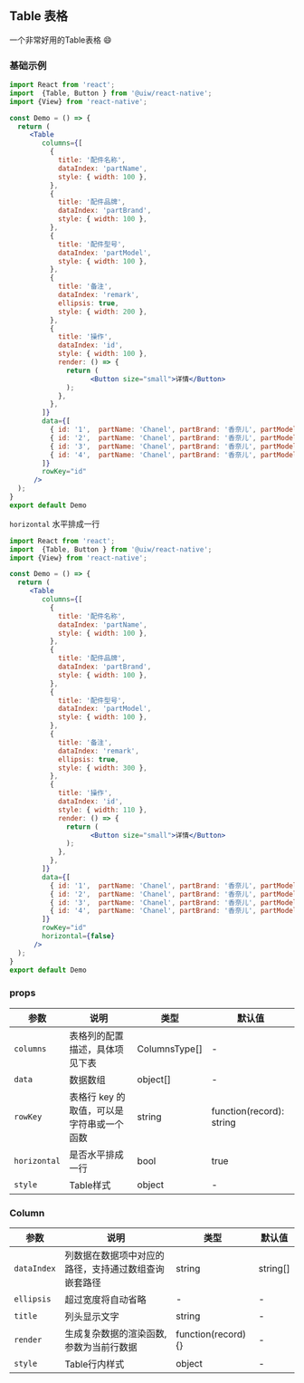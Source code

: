 Table 表格
---
一个非常好用的Table表格 😄
### 基础示例

```jsx  mdx:preview
import React from 'react';
import  {Table, Button } from '@uiw/react-native';
import {View} from 'react-native';

const Demo = () => {
  return (
     <Table
        columns={[
          {
            title: '配件名称',
            dataIndex: 'partName',
            style: { width: 100 },
          },
          {
            title: '配件品牌',
            dataIndex: 'partBrand',
            style: { width: 100 },
          },
          {
            title: '配件型号',
            dataIndex: 'partModel',
            style: { width: 100 },
          },
          {
            title: '备注',
            dataIndex: 'remark',
            ellipsis: true,
            style: { width: 200 },
          },
          {
            title: '操作',
            dataIndex: 'id',
            style: { width: 100 },
            render: () => {
              return (
                    <Button size="small">详情</Button>
              );
            },
          },
        ]}
        data={[
          { id: '1',  partName: 'Chanel', partBrand: '香奈儿', partModel: 'xl', remark: 'ff爱zz,三生三世用相随' },
          { id: '2',  partName: 'Chanel', partBrand: '香奈儿', partModel: 'xl', remark: 'ff爱zz,三生三世用相随' },
          { id: '3',  partName: 'Chanel', partBrand: '香奈儿', partModel: 'xl', remark: 'ff爱zz,三生三世用相随' },
          { id: '4',  partName: 'Chanel', partBrand: '香奈儿', partModel: 'xl', remark: 'ff爱zz,三生三世用相随' },
        ]}
        rowKey="id"
      />
  );
}
export default Demo

```

`horizontal` 水平排成一行

```jsx  mdx:preview
import React from 'react';
import  {Table, Button } from '@uiw/react-native';
import {View} from 'react-native';

const Demo = () => {
  return (
     <Table
        columns={[
          {
            title: '配件名称',
            dataIndex: 'partName',
            style: { width: 100 },
          },
          {
            title: '配件品牌',
            dataIndex: 'partBrand',
            style: { width: 100 },
          },
          {
            title: '配件型号',
            dataIndex: 'partModel',
            style: { width: 100 },
          },
          {
            title: '备注',
            dataIndex: 'remark',
            ellipsis: true,
            style: { width: 300 },
          },
          {
            title: '操作',
            dataIndex: 'id',
            style: { width: 110 },
            render: () => {
              return (
                    <Button size="small">详情</Button>
              );
            },
          },
        ]}
        data={[
          { id: '1',  partName: 'Chanel', partBrand: '香奈儿', partModel: 'xl', remark: 'ff爱zz,三生三世用相随' },
          { id: '2',  partName: 'Chanel', partBrand: '香奈儿', partModel: 'xl', remark: 'ff爱zz,三生三世用相随' },
          { id: '3',  partName: 'Chanel', partBrand: '香奈儿', partModel: 'xl', remark: 'ff爱zz,三生三世用相随' },
          { id: '4',  partName: 'Chanel', partBrand: '香奈儿', partModel: 'xl', remark: 'ff爱zz,三生三世用相随' },
        ]}
        rowKey="id"
        horizontal={false}
      />
  );
}
export default Demo

```

### props

| 参数                 | 说明         | 类型    | 默认值  |
| -------------------- | ------------ | ------- | ------- |
| `columns`           |	表格列的配置描述，具体项见下表       | ColumnsType[] | - |
| `data`            | 数据数组  | object[] | - |
| `rowKey`           | 表格行 key 的取值，可以是字符串或一个函数     | string | function(record): string    | key       |
| `horizontal`       | 是否水平排成一行  | bool | true |
| `style`       | Table样式 | object | - |

### Column

| 参数                 | 说明         | 类型    | 默认值  |
| -------------------- | ------------ | ------- | ------- |
| `dataIndex`           |	列数据在数据项中对应的路径，支持通过数组查询嵌套路径      | string | string[] | - |
| `ellipsis`            | 超过宽度将自动省略 | - | - |
| `title`           | 列头显示文字    | string | -   | 
| `render`           | 生成复杂数据的渲染函数,参数为当前行数据    | function(record) {} | -   | 
| `style`           | Table行内样式    | object | -   | 
